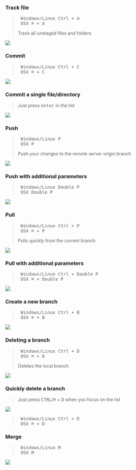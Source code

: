 ### Track file

> <pre>
>  Windows/Linux <kbd>Ctrl</kbd> + <kbd>A</kbd>
>  OSX <kbd>⌘</kbd> + <kbd>A</kbd>
> </pre>
>
> Track all unstaged files and folders

![](https://res.cloudinary.com/dmtrk3yns/image/upload/q_auto/v1539866586/tygit_cheat_sheet/gif/ezgif-4-393342f6e916.gif)

### Commit

> <pre>
>  Windows/Linux <kbd>Ctrl</kbd> + <kbd>C</kbd>
>  OSX <kbd>⌘</kbd> + <kbd>C</kbd>
> </pre>

![](https://res.cloudinary.com/dmtrk3yns/image/upload/q_auto/v1539866652/tygit_cheat_sheet/gif/ezgif-4-59c87269c0c2.gif)

### Commit a single file/directory

> Just press <kbd>enter</kbd> in the list

![](https://res.cloudinary.com/dmtrk3yns/image/upload/q_auto/v1539866847/tygit_cheat_sheet/gif/ezgif-4-0d026211d1e7.gif)

### Push

> <pre>
>  Windows/Linux <kbd>P</kbd>
>  OSX <kbd>P</kbd>
> </pre>
>
> Push your changes to the remote server origin branch

![](https://res.cloudinary.com/dmtrk3yns/image/upload/q_auto/v1539867111/tygit_cheat_sheet/gif/ezgif-4-17ad6cdfcfb2.gif)

### Push with additional parameters

> <pre>
>  Windows/Linux Double <kbd>P</kbd>
>  OSX Double <kbd>P</kbd>
> </pre>

![](https://res.cloudinary.com/dmtrk3yns/image/upload/q_auto/v1539868305/tygit_cheat_sheet/gif/ezgif-4-a209d66f28f0.gif)

### Pull

> <pre>
>  Windows/Linux <kbd>Ctrl</kbd> + <kbd>P</kbd>
>  OSX <kbd>⌘</kbd> + <kbd>P</kbd>
> </pre>
>
> Pulls quickly from the current branch

![](https://res.cloudinary.com/dmtrk3yns/image/upload/q_auto/v1539868447/tygit_cheat_sheet/gif/ezgif-4-1ee60c70a42e.gif)

### Pull with additional parameters

> <pre>
>  Windows/Linux <kbd>Ctrl</kbd> + Double <kbd>P</kbd>
>  OSX <kbd>⌘</kbd> + Double <kbd>P</kbd>
> </pre>

![](https://res.cloudinary.com/dmtrk3yns/image/upload/q_auto/v1539868694/tygit_cheat_sheet/gif/ezgif-4-a32056e68114.gif)

### Create a new branch

> <pre>
>  Windows/Linux <kbd>Ctrl</kbd> + <kbd>B</kbd>
>  OSX <kbd>⌘</kbd> + <kbd>B</kbd>
> </pre>

![](https://res.cloudinary.com/dmtrk3yns/image/upload/q_auto/v1539868893/tygit_cheat_sheet/gif/ezgif-4-15255edf38c5.gif)

### Deleting a branch

> <pre>
>  Windows/Linux <kbd>Ctrl</kbd> + <kbd>D</kbd>
>  OSX <kbd>⌘</kbd> + <kbd>D</kbd>
> </pre>
>
> Deletes the local branch

![](https://res.cloudinary.com/dmtrk3yns/image/upload/q_auto/v1539869067/tygit_cheat_sheet/gif/ezgif-4-00bd7c5c14d2.gif)

### Quickly delete a branch

> Just press <kbd>CTRL</kbd>/<kbd>⌘</kbd> + <kbd>D</kbd> when you focus on the list

![](https://res.cloudinary.com/dmtrk3yns/image/upload/q_auto/v1539869428/tygit_cheat_sheet/gif/ezgif-4-f02ab90b4637.gif)

> <pre>
>  Windows/Linux <kbd>Ctrl</kbd> + <kbd>D</kbd>
>  OSX <kbd>⌘</kbd> + <kbd>D</kbd>
> </pre>

### Merge

> <pre>
>  Windows/Linux <kbd>M</kbd>
>  OSX <kbd>M</kbd>
> </pre>

![](https://res.cloudinary.com/dmtrk3yns/image/upload/q_auto/v1539955346/tygit_cheat_sheet/gif/ezgif-4-0cece79ad2b1.gif)
